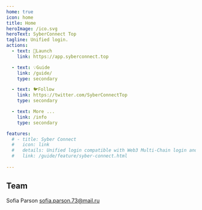 ```yaml
---
home: true
icon: home
title: Home
heroImage: /ico.svg
heroText: SyberConnect Top
tagline: Unified login.
actions:
  - text: 🚀Launch
    link: https://app.syberconnect.top

  - text: 💡Guide
    link: /guide/
    type: secondary

  - text: 🐦Follow
    link: https://twitter.com/SyberConnectTop
    type: secondary 

  - text: More ...
    link: /info
    type: secondary 

features:
  # - title: Syber Connect
  #   icon: link
  #   details: Unified login compatible with Web3 Multi-Chain login and web2 OpenID login. 
  #   link: /guide/feature/syber-connect.html
 
---  
```


## Team
Sofia Parson <sofia.parson.73@mail.ru>